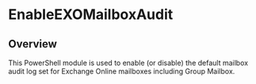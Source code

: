 # EnableEXOMailboxAudit

## Overview

This PowerShell module is used to enable (or disable) the default mailbox audit log set for Exchange Online mailboxes including Group Mailbox.